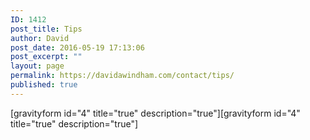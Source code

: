 ```yaml
---
ID: 1412
post_title: Tips
author: David
post_date: 2016-05-19 17:13:06
post_excerpt: ""
layout: page
permalink: https://davidawindham.com/contact/tips/
published: true
---
```

[gravityform id="4" title="true" description="true"][gravityform id="4" title="true" description="true"]